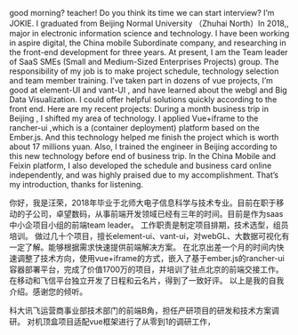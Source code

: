 good morning? teacher!  Do you think its time we can start interview?
I’m JOKIE. I graduated from  Beijing Normal University （Zhuhai North）In 2018,, major in electronic information science and technology. 
I have been working in aspire digital, the China mobile Subordinate company,  and researching in the front-end development for three years. 
At present, I am the Team leader of SaaS SMEs (Small and Medium-Sized Enterprises Projects) group. 
The responsibility of my job is to make project schedule, technology selection and team member training.
I’ve taken part in dozens of vue projects, I’m good at element-UI and vant-UI , and have learned about the webgl and Big Data Visualization. I could offer helpful solutions quickly according to the front end. 
Here are my recent projects:
During a month business trip in Beijing , I shifted my area of technology. I applied Vue+iframe to the rancher-ui ,which is  a  (container deployment) platform  based on the Ember.js.
 And this technology helped me finish the project which is worth about 17 millions yuan. Also, I trained the engineer in Beijing according to this new technology before end of business trip.
In the China Mobile and Feixin platform, I also developed the schedule and business card online independently, and was highly praised due to my accomplishment.
That’s my introduction, thanks for listening.

你好，我是汪荣，2018年毕业于北师大电子信息科学与技术专业。目前在职于移动的子公司，卓望数码，从事前端开发领域已经有三年的时间。目前是作为saas中小企项目小组的前端team leader。
工作职责是制定项目排期，技术选型，组员培训。
做过几十个项目，擅长element-ui、vant-ui，对webGL、大数据可视化有一定了解。能够根据需求快速提供前端解决方案。
在北京出差一个月的时间内快速调整了技术方向，使用vue+iframe的方式，嵌入了基于ember.js的rancher-ui容器部署平台，完成了价值1700万的项目，并培训了驻点北京的前端交接工作。
在移动和飞信平台独立开发了日程和云名片，得到了一致好评。
以上是我的自我介绍。感谢您的倾听。

科大讯飞运营商事业部技术部门的前端B角，担任产研项目的研发和技术方案调研。  对机顶盒项目适配vue框架进行了从零到1的调研工作，

<!-- 你好，我是汪荣，来自安徽潜山市，毕业于北师大。专业为电子信息。从事前端已经有接近3年的时间。
主要从事移动旗下以及政企相关的项目。在北京出差一个月的时间，快速调整了技术方案，带领团队按时按质完成了千万级的项目目标。回到广州的几个月内，作为小组项目的TL，制定了详细的项目规划追踪，和每周的技术分享。
支撑了多次小组的紧急上线安排。 -->



